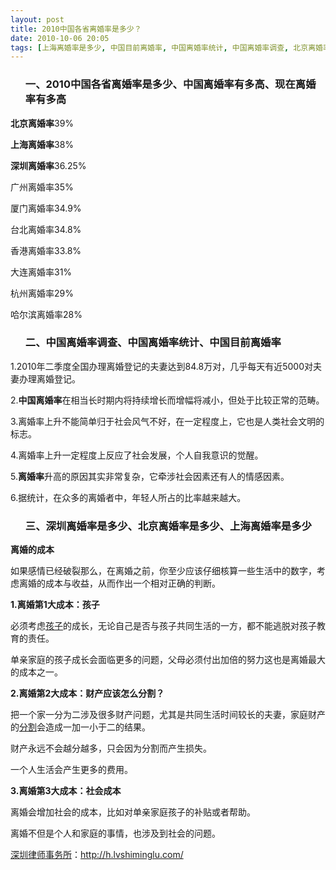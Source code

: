 ```yaml
---
layout: post
title: 2010中国各省离婚率是多少？
date: 2010-10-06 20:05
tags: [上海离婚率是多少, 中国目前离婚率, 中国离婚率统计, 中国离婚率调查, 北京离婚率是多少, 深圳离婚律师咨询, 深圳离婚率是多少, 离婚率]
---
```

<ol>
<h3>一、2010中国各省离婚率是多少、中国离婚率有多高、现在离婚率有多高</h3>
</ol>
<strong>北京离婚率</strong>39%

<strong>上海离婚率</strong>38%

<strong>深圳离婚率</strong>36.25%

广州离婚率35%

厦门离婚率34.9%

台北离婚率34.8%

香港离婚率33.8%

大连离婚率31%

杭州离婚率29%

哈尔滨离婚率28%
<ol>
<h3>二、中国离婚率调查、中国离婚率统计、中国目前离婚率</h3>
</ol>
1.2010年二季度全国办理离婚登记的夫妻达到84.8万对，几乎每天有近5000对夫妻办理离婚登记。

2.<strong>中国离婚率</strong>在相当长时期内将持续增长而增幅将减小，但处于比较正常的范畴。

3.离婚率上升不能简单归于社会风气不好，在一定程度上，它也是人类社会文明的标志。

4.离婚率上升一定程度上反应了社会发展，个人自我意识的觉醒。

5.<strong>离婚率</strong>升高的原因其实非常复杂，它牵涉社会因素还有人的情感因素。

6.据统计，在众多的离婚者中，年轻人所占的比率越来越大。
<ol>
<h3>三、深圳离婚率是多少、北京离婚率是多少、上海离婚率是多少</h3>
</ol>
<strong>离婚的成本</strong>

如果感情已经破裂那么，在离婚之前，你至少应该仔细核算一些生活中的数字，考虑离婚的成本与收益，从而作出一个相对正确的判断。

<strong>1.离婚第1大成本：孩子</strong>

必须考虑<a href="http://h.lvshiminglu.com/law/79.html" target="_blank">孩子</a>的成长，无论自己是否与孩子共同生活的一方，都不能逃脱对孩子教育的责任。

单亲家庭的孩子成长会面临更多的问题，父母必须付出加倍的努力这也是离婚最大的成本之一。

<strong>2.离婚第2大成本：财产应该怎么分割？</strong>

把一个家一分为二涉及很多财产问题，尤其是共同生活时间较长的夫妻，家庭财产的<a href="http://h.lvshiminglu.com/law/173.html" target="_blank">分割</a>会造成一加一小于二的结果。

财产永远不会越分越多，只会因为分割而产生损失。

一个人生活会产生更多的费用。

<strong>3.离婚第3大成本：社会成本</strong>

离婚会增加社会的成本，比如对单亲家庭孩子的补贴或者帮助。

离婚不但是个人和家庭的事情，也涉及到社会的问题。

<a href="http://h.lvshiminglu.com/">深圳律师事务所</a>：<a href="http://h.lvshiminglu.com/">http://h.lvshiminglu.com/</a>

